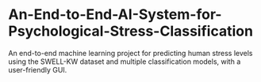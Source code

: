 # An-End-to-End-AI-System-for-Psychological-Stress-Classification
An end-to-end machine learning project for predicting human stress levels using the SWELL-KW dataset and multiple classification models, with a user-friendly GUI.
